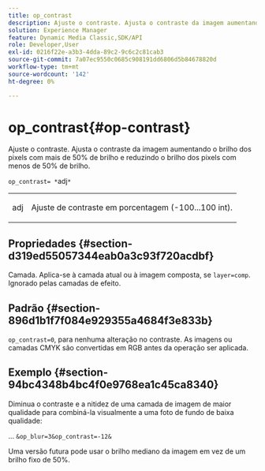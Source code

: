 ```yaml
---
title: op_contrast
description: Ajuste o contraste. Ajusta o contraste da imagem aumentando o brilho dos pixels com mais de 50% de brilho e reduzindo o brilho dos pixels com menos de 50% de brilho.
solution: Experience Manager
feature: Dynamic Media Classic,SDK/API
role: Developer,User
exl-id: 0216f22e-a3b3-4dda-89c2-9c6c2c81cab3
source-git-commit: 7a07ec9550c0685c908191dd6806d5b84678820d
workflow-type: tm+mt
source-wordcount: '142'
ht-degree: 0%

---
```


# op_contrast{#op-contrast}

Ajuste o contraste. Ajusta o contraste da imagem aumentando o brilho dos pixels com mais de 50% de brilho e reduzindo o brilho dos pixels com menos de 50% de brilho.

`op_contrast= *`adj`*`

<table id="simpletable_8246802C74424A68A7A2EA5B50A89D42"> 
 <tr class="strow"> 
  <td class="stentry"> <p><span class="varname"> adj</span> </p> </td> 
  <td class="stentry"> <p>Ajuste de contraste em porcentagem (-100...100 int). </p></td> 
 </tr> 
</table>

## Propriedades {#section-d319ed55057344eab0a3c93f720acdbf}

Camada. Aplica-se à camada atual ou à imagem composta, se `layer=comp`. Ignorado pelas camadas de efeito.

## Padrão {#section-896d1b1f7f084e929355a4684f3e833b}

`op_contrast=0`, para nenhuma alteração no contraste. As imagens ou camadas CMYK são convertidas em RGB antes da operação ser aplicada.

## Exemplo {#section-94bc4348b4bc4f0e9768ea1c45ca8340}

Diminua o contraste e a nitidez de uma camada de imagem de maior qualidade para combiná-la visualmente a uma foto de fundo de baixa qualidade:

... `&op_blur=3&op_contrast=-12&`

Uma versão futura pode usar o brilho mediano da imagem em vez de um brilho fixo de 50%.
